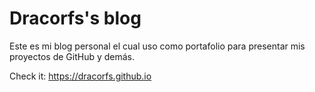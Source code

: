# Dracorfs's blog
Este es mi blog personal el cual uso como portafolio para presentar mis proyectos de GitHub y demás.

Check it: https://dracorfs.github.io
